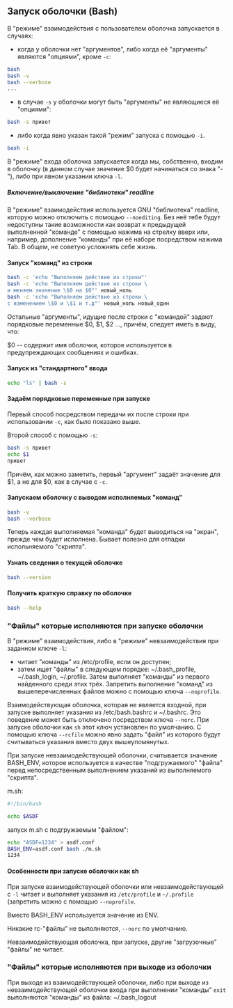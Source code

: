 ## Запуск оболочки (Bash)

В "режиме" взаимодействия с пользователем оболочка запускается в случаях:

* когда у оболочки нет "аргументов", либо когда её "аргументы" являются
  "опциями", кроме `-c`:

```bash
bash
bash -v
bash --verbose
...
```

* в случае `-s` у оболочки могут быть "аргументы" не являющиеся её "опциями":

```bash
bash -s привет
```

* либо когда явно указан такой "режим" запуска с помощью `-i`.

```bash
bash -i
```

В "режиме" входа оболочка запускается когда мы, собственно, входим в оболочку
(в данном случае значение $0 будет начинаться со знака "-"), либо при явном
указании ключа `-l`.

##### Включение/выключение "библиотеки" readline

В "режиме" взаимодействия используется GNU "библиотека" readline, которую можно
отключить с помощью `--noediting`. Без неё тебе будут недоступны такие
возможности как возврат к предыдущей выполненной "команде" с помощью нажима на
стрелку вверх или, например, дополнение "команды" при её наборе посредством
нажима Tab. В общем, не советую усложнять себе жизнь.

#### Запуск "команд" из строки

```bash
bash -c 'echo "Выполняем действие из строки"'
bash -c 'echo "Выполняем действие из строки \
и меняем значение \$0 на $0"' новый_ноль
bash -c 'echo "Выполняем действие из строки \
с изменением \$0 и \$1 и т.д"' новый_ноль новый_один
```

Остальные "аргументы", идущие после строки с "командой" задают порядковые
переменные $0, $1, $2 ..., причём, следует иметь в виду, что:

$0 -- содержит имя оболочки, которое используется в предупреждающих сообщениях и
ошибках.

#### Запуск из "стандартного" ввода

```bash
echo "ls" | bash -s
```

#### Задаём порядковые переменные при запуске

Первый способ посредством передачи их после строки при использовании `-c`, как
было показано выше.

Второй способ с помощью `-s`:

```bash
bash -s привет
echo $1
привет
```

Причём, как можно заметить, первый "аргумент" задаёт значение для $1, а не для
$0, как в случае с `-c`.

#### Запускаем оболочку с выводом исполняемых "команд"

```bash
bash -v
bash --verbose
```

Теперь каждая выполняемая "команда" будет выводиться на "экран", прежде чем
будет исполнена. Бывает полезно для отладки испольняемого "скрипта".

#### Узнать сведения о текущей оболочке

```bash
bash --version
```

#### Получить краткую справку по оболочке

```bash
bash --help
```

### "Файлы" которые исполняются при запуске оболочки

В "режиме" взаимодействия, либо в "режиме" невзаимодействия при заданном ключе
`-l`:

* читает "команды" из /etc/profile, если он доступен;
* затем ищет "файлы" в следующем порядке:  ~/.bash_profile, ~/.bash_login, ~/.profile.
  Затем выполняет "команды" из первого найденного среди этих трёх. Запретить
  выполнение "команд" из вышеперечисленных файлов можно с помощью ключа `--noprofile`.

Взаимодействующая оболочка, которая не является входной, при запуске выполняет
указания из /etc/bash.bashrc и ~/.bashrc. Это поведение может быть отключено
посредством ключа `--norc`. При запуске оболочки как `sh` этот ключ установлен
по умолчанию. С помощью ключа `--rcfile` можно явно задать "файл" из которого
будут считываться указания вместо двух вышеупомянутых.

При запуске невзаимодействующей оболочки, считывается значение BASH_ENV, которое
используется в качестве "подгружаемого" "файла" перед непосредственным выполнением
указаний из выполняемого "скрипта".

m.sh:

```bash
#!/bin/bash

echo $ASDF
```

запуск m.sh с подгружаемым "файлом":

```bash
echo "ASDF=1234" > asdf.conf
BASH_ENV=asdf.conf bash ./m.sh
1234
```
#### Особенности при запуске оболочки как sh

При запуске взаимодействующей оболочки или невзаимодействующей с `-l` читает и
выполняет указания из `/etc/profile` и `~/.profile` (запретить можно с помощью
`--noprofile`.

Вместо BASH_ENV используется значение из ENV.

Никакие rc-"файлы" не выполняются, `--norc` по умолчанию.

Невзаимодействующая оболочка, при запуске, другие "загрузочные" "файлы" не читает.

### "Файлы" которые исполняются при выходе из оболочки

При выходе из взаимодействующей оболочки, либо при выходе из невзаимодействующей
оболочки входа при выполнении "команды" `exit` выполняются "команды" из файла:
~/.bash_logout
